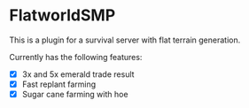 # FlatworldSMP

This is a plugin for a survival server with flat terrain generation.

Currently has the following features:
- [x] 3x and 5x emerald trade result
- [x] Fast replant farming
- [x] Sugar cane farming with hoe

